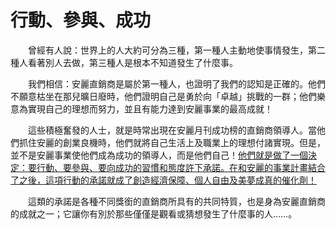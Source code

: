 # 行動、參與、成功

&emsp;&emsp;曾經有人說：世界上的人大約可分為三種，第一種人主動地使事情發生，第二種人看著別人去做，第三種人是根本不知道發生了什麼事。

&emsp;&emsp;我們相信：安麗直銷商是屬於第一種人，也證明了我們的認知是正確的。他們不願意枯坐在那兒曠日廢時，他們證明自己是勇於向「卓越」挑戰的一群；他們樂意為實現自己的理想而努力，並且有能力達到安麗事業的最高成就！

&emsp;&emsp;這些積極奮發的人士，就是時常出現在安麗月刊成功榜的直銷商領導人。當他們抓住安麗的創業良機時，他們就將自己生活上及職業上的理想付諸實現。但是，並不是安麗事業使他們成為成功的領導人，而是他們自己！<u>他們就是做了一個決定：要行動、要參與、要向成功的習慣和態度許下承諾。在和安麗的事業計畫結合了之後，這項行動的承諾就成了創造經濟保障、個人自由及美夢成真的催化劑！</u>

&emsp;&emsp;這類的承諾是各種不同獎銜的直銷商所具有的共同特質，也是身為安麗直銷商的成就之一；它讓你有別於那些僅僅是觀看或猜想發生了什麼事的人……。

